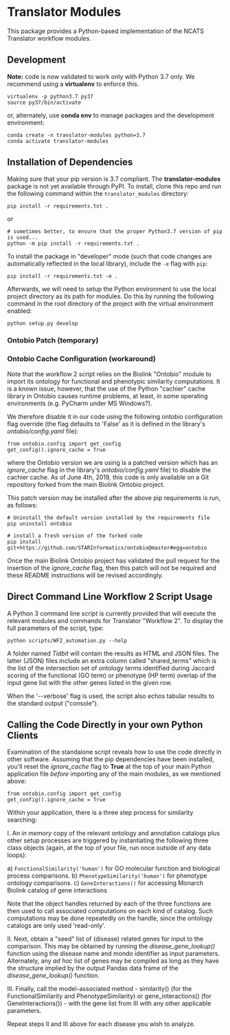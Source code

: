 # Translator Modules

This package provides a Python-based implementation of the NCATS Translator workflow modules.


## Development

**Note:** code is now validated to work only with Python 3.7 only.  We recommend using a **virtualenv** to enforce this.

``` 
virtualenv -p python3.7 py37
source py37/bin/activate
```

or, alternately, use **conda env** to manage packages and the development environment:

```
conda create -n translator-modules python=3.7
conda activate translator-modules
```

## Installation of Dependencies

Making sure that your pip version is 3.7 compliant.  The **translator-modules** package is not yet available 
through PyPI. To install, clone this repo and run the following command within the `translator_modules` directory:

```
pip install -r requirements.txt .
```

or

``` 
# sometimes better, to ensure that the proper Python3.7 version of pip is used...
python -m pip install -r requirements.txt .
```

To install the package in "developer" mode (such that code changes are automatically reflected in the local library), 
include the `-e` flag with `pip`:

```
pip install -r requirements.txt -e .
```

Afterwards, we will need to setup the Python environment to use the local project directory as its path for modules. 
Do this by running the following command in the root directory of the project with the virtual environment enabled:

```
python setup.py develop
```

### Ontobio Patch (temporary)

### Ontobio Cache Configuration (workaround)

Note that the workflow 2 script relies on the Biolink "Ontobio" module to import its ontology for functional and 
phenotypic similarity computations. It is a known issue, however, that the use of the Python "cachier" cache library 
in Ontobio causes runtime problems, at least, in some operating environments (e.g. PyCharm under MS Windows?).

We therefore disable it in our code using the following ontobio configuration flag override (the flag defaults to 
'False' as it is defined in the library's _ontobio/config.yaml_ file):

    from ontobio.config import get_config
    get_config().ignore_cache = True  
  
where the Ontobio version we are using is a patched version which has an  _ignore_cache_ flag in the library's 
_ontobio/config.yaml_ file) to disable the cachier cache. As of June 4th, 2019, this code is only available on a Git 
repository forked from the main Biolink Ontobio project. 

This patch version may be installed after the above pip requirements is run, as follows:

``` 
# Uninstall the default version installed by the requirements file
pip uninstall ontobio

# install a fresh version of the forked code
pip install git+https://github.com/STARInformatics/ontobio@master#egg=ontobio
```

Once the main Biolink Ontobio project has validated the pull request for the insertion of the *ignore_cache* flag, 
then this patch will not be required and these README instructions will be revised accordingly.

## Direct Command Line Workflow 2 Script Usage

A Python 3 command line script is currently provided that will execute the relevant modules and commands for 
Translator "Workflow 2".  To display the full parameters of the script, type:

``` 
python scripts/WF2_automation.py --help
```

A folder named  *Tidbit* will contain the results as HTML and JSON files. The latter (JSON) files include
an extra column called "shared_terms" which is the list of the intersection set of ontology terms 
identified during Jaccard scoring of the functional (GO term) or phenotype (HP term) overlap 
of the input gene list with the other genes listed in the given row.

When the '--verbose' flag is used, the script also echos tabular results to the standard output ("console").

## Calling the Code Directly in your own Python Clients

Examination of the standalone script reveals how to use the code directly in other software. Assuming that the 
pip dependencies have been installed, you'll reset the *ignore_cache* flag to **True** at the top of your main 
Python application file _before_ importing any of the main modules, as we mentioned above:

    from ontobio.config import get_config
    get_config().ignore_cache = True
    
Within your application, there is a three step process for similarity searching:

I. An _in memory_ copy of the relevant ontology and annotation catalogs plus other setup processes are 
triggered by instantiating the following three class objects (again, at the top of your file, 
run once outside of any data loops):

a) ```FunctionalSimilarity('human')``` for GO molecular function and biological process comparisons.
b) ```PhenotypeSimilarity('human')``` for phenotype ontology comparisons.
c) ```GeneInteractions()``` for accessing Monarch Biolink catalog of gene interactions

Note that the object handles returned by each of the three functions are then used to call associated computations on
each kind of catalog. Such computations may be done repeatedly on the handle, since the ontology catalogs are only used 
'read-only'.

II. Next, obtain a "seed" list of (disease) related genes for input to the comparison. This may be obtained by running 
the *disease_gene_lookup()* function using the disease name and mondo identifier as input parameters. Alternately, 
any *ad hoc* list of genes may be compiled as long as they have the structure implied by the output Pandas data frame of 
the *disease_gene_lookup()* function.

III.  Finally, call the model-associated method - similarity() (for the FunctionalSimilarity and PhenotypeSimilarity)
or gene_interactions() (for GeneInteractions()) - with the gene list from III with any other applicable parameters.

Repeat steps II and III above for each disease you wish to analyze.
